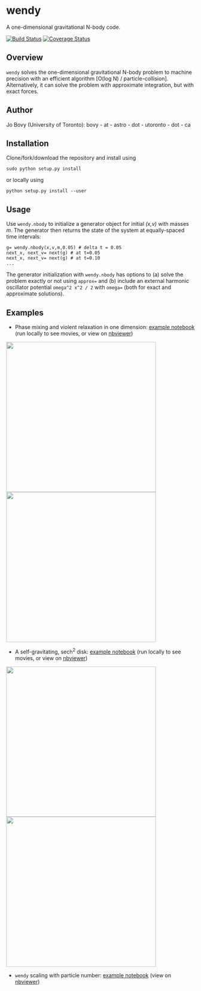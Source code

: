 # wendy

A one-dimensional gravitational N-body code. 

[![Build Status](https://travis-ci.org/jobovy/wendy.svg?branch=master)](https://travis-ci.org/jobovy/wendy)
[![Coverage Status](https://codecov.io/gh/jobovy/wendy/branch/master/graph/badge.svg)](https://codecov.io/gh/jobovy/wendy)


## Overview

``wendy`` solves the one-dimensional gravitational N-body problem to machine precision with an efficient algorithm [O(log N) / particle-collision]. Alternatively, it can solve the problem with approximate integration, but with exact forces.

## Author

Jo Bovy (University of Toronto): bovy - at - astro - dot - utoronto - dot - ca

## Installation

Clone/fork/download the repository and install using
```
sudo python setup.py install
```
or locally using
```
python setup.py install --user
```

## Usage

Use ``wendy.nbody`` to initialize a generator object for initial *(x,v)* with masses *m*. The generator then returns the state of the system at equally-spaced time intervals:
```
g= wendy.nbody(x,v,m,0.05) # delta t = 0.05
next_x, next_v= next(g) # at t=0.05
next_x, next_v= next(g) # at t=0.10
...
```
The generator initialization with ``wendy.nbody`` has options to (a) solve the problem exactly or not using ``approx=`` and (b) include an external harmonic oscillator potential ``omega^2 x^2 / 2`` with ``omega=`` (both for exact and approximate solutions).

## Examples

* Phase mixing and violent relaxation in one dimension: [example notebook](examples/PhaseMixingViolentRelaxation.ipynb) (run locally to see movies, or view on [nbviewer](http://nbviewer.jupyter.org/github/jobovy/wendy/blob/master/examples/PhaseMixingViolentRelaxation.ipynb?flush_cache=true))

<img src="https://cloud.githubusercontent.com/assets/1044876/26030657/e29c9efe-3826-11e7-8419-7bf96d565569.gif" width="400"><img src="https://cloud.githubusercontent.com/assets/1044876/26030672/1fafa9bc-3827-11e7-9167-16f10bb40b59.gif" width="400">

* A self-gravitating, sech<sup>2</sup> disk: [example notebook](examples/SelfGravitatingSech2Disk.ipynb) (run locally to see movies, or view on [nbviewer](http://nbviewer.jupyter.org/github/jobovy/wendy/blob/master/examples/SelfGravitatingSech2Disk.ipynb?flush_cache=true))

<img src="https://cloud.githubusercontent.com/assets/1044876/26089385/4b4f491a-39cb-11e7-9709-278162abe5b7.gif" width="400"><img src="https://cloud.githubusercontent.com/assets/1044876/26089414/850dd7a2-39cb-11e7-9beb-73dbce2c6c4b.gif" width="400">

* ``wendy`` scaling with particle number: [example notebook](examples/WendyScaling.ipynb) (view on [nbviewer](http://nbviewer.jupyter.org/github/jobovy/wendy/blob/master/examples/WendyScaling.ipynb?flush_cache=true))


